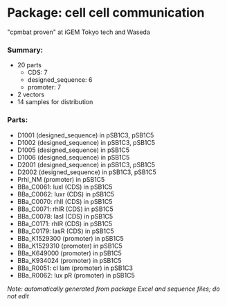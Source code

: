 # Package: cell cell communication

"cpmbat proven" at iGEM Tokyo tech and Waseda 

### Summary:

- 20 parts
    - CDS: 7
    - designed_sequence: 6
    - promoter: 7
- 2 vectors
- 14 samples for distribution

### Parts:

- D1001 (designed_sequence) in pSB1C3, pSB1C5
- D1002 (designed_sequence) in pSB1C3, pSB1C5
- D1005 (designed_sequence) in pSB1C5
- D1006 (designed_sequence) in pSB1C5
- D2001 (designed_sequence) in pSB1C3, pSB1C5
- D2002 (designed_sequence) in pSB1C3, pSB1C5
- Prhl_NM (promoter) in pSB1C5
- BBa_C0061: luxI (CDS) in pSB1C5
- BBa_C0062: luxr (CDS) in pSB1C5
- BBa_C0070: rhII (CDS) in pSB1C5
- BBa_C0071: rhlR (CDS) in pSB1C5
- BBa_C0078: lasI (CDS) in pSB1C5
- BBa_C0171: rhIR (CDS) in pSB1C5
- BBa_C0179: lasR (CDS) in pSB1C5
- BBa_K1529300 (promoter) in pSB1C5
- BBa_K1529310 (promoter) in pSB1C5
- BBa_K649000 (promoter) in pSB1C5
- BBa_K934024 (promoter) in pSB1C5
- BBa_R0051: cI lam (promoter) in pSB1C3
- BBa_R0062: lux pR (promoter) in pSB1C5

_Note: automatically generated from package Excel and sequence files; do not edit_
